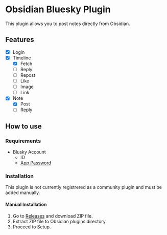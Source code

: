 # Obsidian Bluesky Plugin

This plugin allows you to post notes directly from Obsidian.

## Features

- [x] Login
- [x] Timeline
  - [x] Fetch
  - [ ] Reply
  - [ ] Repost
  - [ ] Like
  - [ ] Image
  - [ ] Link
- [x] Note
  - [x] Post
  - [ ] Reply

## How to use

### Requirements

- Blusky Account
  - ID
  - [App Password](https://bsky.app/settings/app-passwords)

### Installation

This plugin is not currently registrered as a community plugin and must be added manually.

#### Manual Installation

1. Go to [Releases](https://github.com/tkgstrator/obsidian_bluesky_plugin/releases) and download ZIP file.
2. Extract ZIP file to Obsidian plugins directory.
3. Proceed to Setup.

